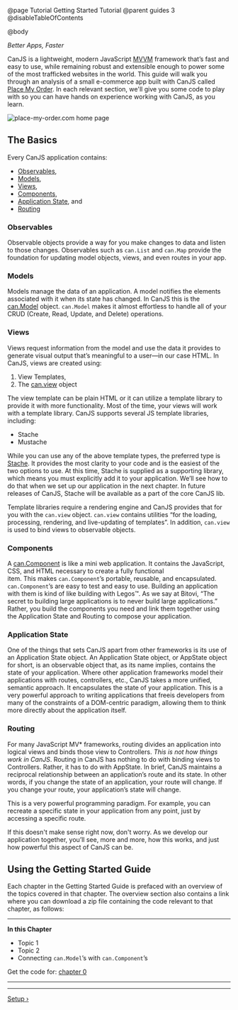 @page Tutorial Getting Started Tutorial
@parent guides 3
@disableTableOfContents

@body

<div class="getting-started">

*Better Apps, Faster*

CanJS is a lightweight, modern JavaScript <a href="https://en.wikipedia.org/wiki/Model_View_ViewModel" target="_blank">MVVM</a>
framework that’s fast and easy to use, while remaining robust and extensible
enough to power some of the most trafficked websites in the world. This guide 
will walk you through an analysis of a small e-commerce app built with CanJS called [Place My Order](http://place-my-order.com/). In each relevant section, we'll give you some code to play with
so you can have hands on experience working with CanJS, as you learn.

![place-my-order.com home page](../can/guides/images/application-design/Home.png)

## The Basics
Every CanJS application contains:

- [Observables](#observables),
- [Models](#models),
- [Views](#views),
- [Components](#components),
- [Application State](#appstate), and
- [Routing](#routing)

<a name="observables"></a>
### Observables
Observable objects provide a way for you make changes to data and listen to
those changes. Observables such as `can.List` and `can.Map` provide the
foundation for updating model objects, views, and even routes in your app.

<a name="models"></a>
### Models
Models manage the data of an application. A model notifies the elements
associated with it when its state has changed. In CanJS this is the [can.Model](../docs/can.Model.html)
object. `can.Model` makes it almost effortless to handle all of your CRUD
(Create, Read, Update, and Delete) operations.

<a name="views"></a>
### Views 
Views request information from the model and use the data it provides to
generate visual output that’s meaningful to a user—in our case HTML. In
CanJS, views are created using:

1. View Templates,
2. The [can.view](../docs/can.view.html) object

The view template can be plain HTML or it can utilize a template library
to provide it with more functionality. Most of the time, your views will work
with a template library. CanJS supports several JS template libraries,
including:

- Stache
- Mustache

While you can use any of the above template types, the preferred type
is [Stache](../docs/can.stache.html). It provides the most clarity to your code and is the easiest
of the two options to use. At this time, Stache is supplied as a supporting
library, which means you must explicitly add it to your application. We’ll see
how to do that when we set up our application in the next chapter. In future
releases of CanJS, Stache will be available as a part of the core CanJS lib.

Template libraries require a rendering engine and CanJS provides that for
you with the `can.view` object. `can.view` contains
utilities “for the loading, processing, rendering, and live-updating of
templates”. In addition, `can.view` is used to bind views to observable
objects.

<a name="components"></a>
### Components
A [can.Component](../docs/can.Component.html) is like a mini web application.
It contains the JavaScript, CSS, and HTML necessary to create a fully functional  
item. This makes `can.Component`’s portable, reusable, and
encapsulated. `can.Component`’s are easy to test and easy to use. Building an
application with them is kind of like building with Legos&trade;. As we say
at Bitovi, “The secret to building large applications is to never build large
applications.” Rather, you build the components you need and link them
together using the Application State and Routing to compose your application.

<a name="appstate"></a>
### Application State
One of the things that sets CanJS apart from other frameworks is its use
of an Application State object. An Application State object, or AppState object for short,
is an observable object that, as its name implies, contains the state of 
your application. Where other application frameworks model their applications 
with routes, controllers, etc., CanJS takes a more unified, semantic approach. 
It encapsulates the state of your application. This is a 
very powerful approach to writing applications that freeis developers from 
many of the constraints of a DOM-centric paradigm, allowing them to think more directly 
about the application itself.

<a name="routing"></a>
### Routing
For many JavaScript MV* frameworks, routing divides an application into
logical views and binds those view to Controllers. *This is not how things work in
CanJS*. Routing in CanJS has nothing to do with binding views to Controllers.
Rather, it has to do with AppState. In brief,
CanJS maintains a reciprocal relationship between an application’s route
and its state. In other words, if you change the state of an application,
your route will change. If you change your route, your application’s state
will change.

This is a very powerful programming paradigm. For example, you can recreate
a specific state in your application from any point, just by accessing a
specific route.

If this doesn't make sense right now, don't worry. As we develop our
application together, you’ll see, more and more, how this works, and just 
how powerful this aspect of CanJS can be.

## Using the Getting Started Guide
Each chapter in the Getting Started Guide is prefaced with an overview of the
topics covered in that chapter. The overview section also contains a link where
you can download a zip file containing the code relevant to that chapter, as follows:

- - -
**In this Chapter**
 - Topic 1
 - Topic 2
 - Connecting `can.Model`’s with `can.Component`’s

Get the code for: [chapter 0](https://github.com/bitovi/canjs/blob/minor/guides/examples/PlaceMyOrder/ch-0_canjs-getting-started.zip?raw=true)

- - -

- - -

<span class="pull-right">[Setup &rsaquo;](Setup.html)</span>

</div>
